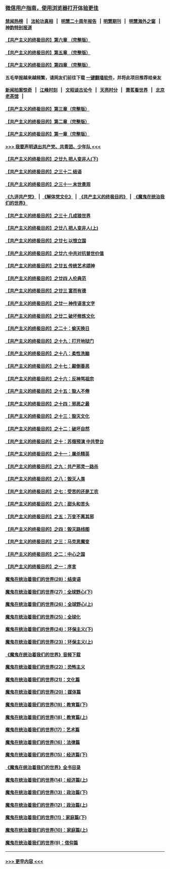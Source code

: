 ### [微信用户指南，使用浏览器打开体验更佳](https://github.com/gfw-breaker/banned-news1/blob/master/indexes/wechat-guide.md?t=0)
#### [禁闻热榜](热点新闻.md?t=0)  &nbsp;&nbsp;|&nbsp;&nbsp; [法轮功真相](https://github.com/gfw-breaker/truth/blob/master/README.md?t=0) &nbsp;&nbsp;|&nbsp;&nbsp; [明慧二十周年报告](https://github.com/gfw-breaker/mh-reports/blob/master/README.md?t=0) &nbsp;&nbsp;|&nbsp;&nbsp;[明慧期刊](https://github.com/gfw-breaker/mh-qikan) &nbsp;&nbsp;|&nbsp;&nbsp; [明慧海外之窗](https://github.com/gfw-breaker/mh-news/blob/master/README.md?t=0) &nbsp;&nbsp;|&nbsp;&nbsp; [神韵特别报道](https://github.com/gfw-breaker/mh-news/blob/master/shenyun.md?t=0)
#### [【共产主义的终极目的】第六章 （完整版）](../pages/nsc422/n11428913.md?t=02111944) 
#### [【共产主义的终极目的】第五章 （完整版）](../pages/nsc422/n11428912.md?t=02111944) 
#### [【共产主义的终极目的】第四章 （完整版）](../pages/nsc422/n11428907.md?t=02111944) 
#### 五毛举报越来越频繁，请网友们前往下载 [一键翻墙软件](https://github.com/gfw-breaker/ssr-accounts)，并将此项目推荐给亲友
#### [新闻拍案惊奇](https://github.com/gfw-breaker/banned-news1/blob/master/pages/link4.md) &nbsp;&nbsp;|&nbsp;&nbsp; [江峰时刻](https://github.com/gfw-breaker/banned-news1/blob/master/pages/link4.md) &nbsp;&nbsp;|&nbsp;&nbsp; [文昭谈古论今](https://github.com/gfw-breaker/banned-news1/blob/master/pages/link4.md) &nbsp;&nbsp;|&nbsp;&nbsp; [天亮时分](https://github.com/gfw-breaker/banned-news1/blob/master/pages/link4.md) &nbsp;&nbsp;|&nbsp;&nbsp; [萧茗看世界](https://github.com/gfw-breaker/banned-news1/blob/master/pages/link4.md) &nbsp;&nbsp;|&nbsp;&nbsp; [北京老茶馆](https://github.com/gfw-breaker/banned-news1/blob/master/pages/link4.md) &nbsp;&nbsp;|&nbsp;&nbsp; 
#### [【共产主义的终极目的】第三章（完整版）](../pages/nsc422/n11428848.md?t=02111944) 
#### [【共产主义的终极目的】第二章（完整版）](../pages/nsc422/n11428831.md?t=02111944) 
#### [【共产主义的终极目的】第一章（完整版）](../pages/nsc422/n11417651.md?t=02111944) 
#### [>>> 我要声明退出共产党、共青团、少年队 <<<](https://github.com/begood0513/goodnews/blob/master/quit/letter.md) 
#### [【共产主义的终极目的】之廿九 把人变非人(下)](../pages/nsc422/n11344140.md?t=02111944) 
#### [【共产主义的终极目的】之三十二 结语](../pages/nsc422/n11360535.md?t=02111944) 
#### [【共产主义的终极目的】之三十一 末世景观](../pages/nsc422/n11351129.md?t=02111944) 
#### [《九评共产党》](https://github.com/begood0513/9ping.md/blob/master/README.md) &nbsp;|&nbsp; [《解体党文化》](../../../../jtdwh.md/blob/master/README.md)  &nbsp;|&nbsp; [《共产主义的终极目的》](../../../../gczydzjmd.md/blob/master/README.md) &nbsp;|&nbsp; [《魔鬼在统治我们的世界》](../../../../mgztzwmdsj.md/blob/master/README.md) 
#### [【共产主义的终极目的】之三十 几成狼世界](../pages/nsc422/n11348280.md?t=02111944) 
#### [【共产主义的终极目的】之廿八 把人变非人(上)](../pages/nsc422/n11340492.md?t=02111944) 
#### [【共产主义的终极目的】之廿七 以恨立国](../pages/nsc422/n11336944.md?t=02111944) 
#### [【共产主义的终极目的】之廿六 中共对抗普世价值](../pages/nsc422/n11324785.md?t=02111944) 
#### [【共产主义的终极目的】之廿五 传统艺术颂神](../pages/nsc422/n11296396.md?t=02111944) 
#### [【共产主义的终极目的】之廿四 人伦典范](../pages/nsc422/n11296397.md?t=02111944) 
#### [【共产主义的终极目的】之廿三 富而有德](../pages/nsc422/n11283598.md?t=02111944) 
#### [【共产主义的终极目的】之廿一 神传语言文字](../pages/nsc422/n11263265.md?t=02111944) 
#### [【共产主义的终极目的】之廿二 破坏修炼文化](../pages/nsc422/n11245728.md?t=02111944) 
#### [【共产主义的终极目的】之二十：偷天换日](../pages/nsc422/n11238846.md?t=02111944) 
#### [【共产主义的终极目的】之十九：打开地狱门](../pages/nsc422/n11206376.md?t=02111944) 
#### [【共产主义的终极目的】之十八：柔性洗脑](../pages/nsc422/n11199994.md?t=02111944) 
#### [【共产主义的终极目的】之十七：颠倒善恶](../pages/nsc422/n11179782.md?t=02111944) 
#### [【共产主义的终极目的】之十六：反神骂祖宗](../pages/nsc422/n11166798.md?t=02111944) 
#### [【共产主义的终极目的】之十五：毁人不倦](../pages/nsc422/n11166792.md?t=02111944) 
#### [【共产主义的终极目的】之十四：邪恶之最](../pages/nsc422/n11150249.md?t=02111944) 
#### [【共产主义的终极目的】之十三：毁灭文化](../pages/nsc422/n11135227.md?t=02111944) 
#### [【共产主义的终极目的】之十二：破坏自然](../pages/nsc422/n11135214.md?t=02111944) 
#### [【共产主义的终极目的】之十：苏俄预演 中共登台](../pages/nsc422/n11118424.md?t=02111944) 
#### [【共产主义的终极目的】之十一：屠杀精英](../pages/nsc422/n11118442.md?t=02111944) 
#### [【共产主义的终极目的】之九：共产邪灵一路杀](../pages/nsc422/n11114139.md?t=02111944) 
#### [【共产主义的终极目的】之八：毁灭人类](../pages/nsc422/n11108503.md?t=02111944) 
#### [【共产主义的终极目的】之七：受苦的还是工农](../pages/nsc422/n11101809.md?t=02111944) 
#### [【共产主义的终极目的】之六：甜头和苦头](../pages/nsc422/n11096971.md?t=02111944) 
#### [【共产主义的终极目的】之五：万变不离其邪](../pages/nsc422/n11091285.md?t=02111944) 
#### [【共产主义的终极目的】之四：毁灭路线图](../pages/nsc422/n11086284.md?t=02111944) 
#### [【共产主义的终极目的】之三：马克思魔变](../pages/nsc422/n11061941.md?t=02111944) 
#### [【共产主义的终极目的】之二：中心之国](../pages/nsc422/n11047728.md?t=02111944) 
#### [【共产主义的终极目的】之一：序言](../pages/nsc422/n11086077.md?t=02111944) 
#### [魔鬼在统治着我们的世界(28)：结束语](../pages/nsc422/n10936246.md?t=02111944) 
#### [魔鬼在统治着我们的世界(27)：全球野心(下)](../pages/nsc422/n10928319.md?t=02111944) 
#### [魔鬼在统治着我们的世界(26)：全球野心(上)](../pages/nsc422/n10900318.md?t=02111944) 
#### [魔鬼在统治着我们的世界(25)：全球化](../pages/nsc422/n10788205.md?t=02111944) 
#### [魔鬼在统治着我们的世界(24)：环保主义(下)](../pages/nsc422/n10695307.md?t=02111944) 
#### [魔鬼在统治着我们的世界(23)：环保主义(上)](../pages/nsc422/n10688613.md?t=02111944) 
#### [《魔鬼在统治着我们的世界》音频下载](../pages/nsc422/n10635553.md?t=02111944) 
#### [魔鬼在统治着我们的世界(22)：恐怖主义](../pages/nsc422/n10614727.md?t=02111944) 
#### [魔鬼在统治着我们的世界(21)：文化篇](../pages/nsc422/n10597706.md?t=02111944) 
#### [魔鬼在统治着我们的世界(20)：媒体篇](../pages/nsc422/n10586579.md?t=02111944) 
#### [魔鬼在统治着我们的世界(19)：教育篇(下)](../pages/nsc422/n10564808.md?t=02111944) 
#### [魔鬼在统治着我们的世界(18)：教育篇(上)](../pages/nsc422/n10526970.md?t=02111944) 
#### [魔鬼在统治着我们的世界(17)：艺术篇](../pages/nsc422/n10499093.md?t=02111944) 
#### [魔鬼在统治着我们的世界(16)：法律篇](../pages/nsc422/n10485969.md?t=02111944) 
#### [魔鬼在统治着我们的世界(15)：经济篇(下)](../pages/nsc422/n10469975.md?t=02111944) 
#### [《魔鬼在统治着我们的世界》全书目录](../pages/nsc422/n10464261.md?t=02111944) 
#### [魔鬼在统治着我们的世界(14)：经济篇(上)](../pages/nsc422/n10457370.md?t=02111944) 
#### [魔鬼在统治着我们的世界(13)：政治篇(下)](../pages/nsc422/n10448270.md?t=02111944) 
#### [魔鬼在统治着我们的世界(12)：政治篇(上)](../pages/nsc422/n10444576.md?t=02111944) 
#### [魔鬼在统治着我们的世界(11)：家庭篇(下)](../pages/nsc422/n10440961.md?t=02111944) 
#### [魔鬼在统治着我们的世界(10)：家庭篇(上)](../pages/nsc422/n10435448.md?t=02111944) 
#### [魔鬼在统治着我们的世界(9)：信仰篇](../pages/nsc422/n10432159.md?t=02111944) 

----
#### [ >>> 更早内容 <<< ](../indexes/nsc422-earlier.md)
